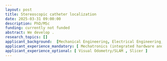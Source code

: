 ```yaml
---
layout: post
title: Stereoscopic catheter localization
date: 2025-03-31 09:00:00
description: PhD/MSc  
funding: currently not funded
abstract: We develop . 
research_topics: []
applicant_background:  [Mechanical Engineering, Electrical Engineering, Biomedical Engineering, Mechatronic Engineering, Physics]
applicant_experience_mandatory: [ Mechatronics (integrated hardware and software system) , Programming (C++, Python, ROS) , CAD designing ]
applicant_experience_optional: [ Visual Odometry/SLAM , Slicer ]
---
```

